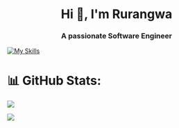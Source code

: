 <h1 align="center">Hi 👋, I'm Rurangwa</h1>
<h3 align="center">A passionate Software Engineer</h3>

[![My Skills](https://skillicons.dev/icons?i=html,css,js,jest,jquery,nodejs,regex,bootstrap,tailwind,react,ts,git,php,postman)](https://skillicons.dev)

# 📊 GitHub Stats:

![](https://github-readme-streak-stats.herokuapp.com/?user=ruran8wa&theme=dark&hide_border=false)<br/>

[![](https://visitcount.itsvg.in/api?id=ruran8wa&label=Profile%20Views&color=3&icon=5&pretty=true)](https://visitcount.itsvg.in)

